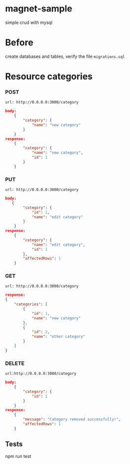 # magnet-sample
simple crud with mysql

# Before
create databases and tables, verify the file `migrations.sql`

# Resource categories

### POST
    url: http://0.0.0.0:3000/category

```json
body: 
    {
        "category": {
            "name": "new category"
        }
    }
response:
    {
        "category": {
            "name": "new category",
            "id": 1
        }
    }
```

### PUT
    url: http://0.0.0.0:3000/category
    
```json
body:
   {
        "category": {
            "id": 1,
            "name": "edit category"
        }
    }
response:
    {
        "category": {
            "name": "edit category",
            "id": 1
        },
        "affectedRows": 1
    }
 ```

### GET
    url: http://0.0.0.0:3000/category

```json
response:
{
    "categories": [
        {
            "id": 1,
            "name": "new category"
        },
        {
            "id": 2,
            "name": "other category"
        }
    ]
}
```

### DELETE
    url:http://0.0.0.0:3000/category

```json
body:
    {
        "category": {
            "id": 1
        }
    }
response:
    {
        "message": "Category removed successfully!",
        "affectedRows": 1
    }
```

## Tests
npm run test
